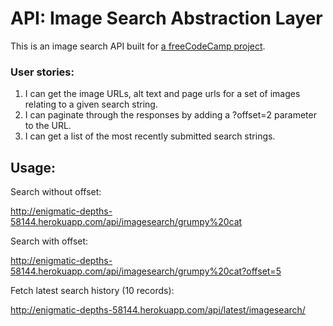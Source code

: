 # API: Image Search Abstraction Layer

This is an image search API built for [a freeCodeCamp project](https://www.freecodecamp.com/challenges/image-search-abstraction-layer).

### User stories:

1. I can get the image URLs, alt text and page urls for a set of images relating to a given search string.
2. I can paginate through the responses by adding a ?offset=2 parameter to the URL.
3. I can get a list of the most recently submitted search strings.

## Usage:

Search without offset:

http://enigmatic-depths-58144.herokuapp.com/api/imagesearch/grumpy%20cat

Search with offset:

http://enigmatic-depths-58144.herokuapp.com/api/imagesearch/grumpy%20cat?offset=5

Fetch latest search history (10 records):

http://enigmatic-depths-58144.herokuapp.com/api/latest/imagesearch/
